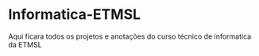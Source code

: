 # Informatica-ETMSL
Aqui ficara todos os projetos e anotações do curso técnico de informatica da ETMSL
